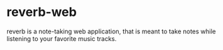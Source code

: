 # reverb-web
reverb is a note-taking web application, that is meant to take notes while listening to your favorite music tracks.
